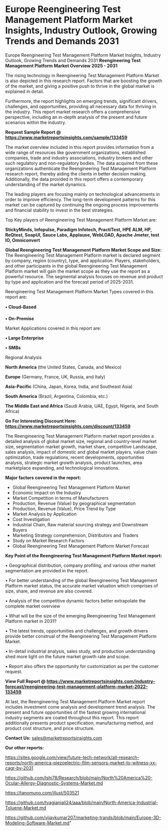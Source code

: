 # Europe Reengineering Test Management Platform Market Insights, Industry Outlook, Growing Trends and Demands 2031
 Europe Reengineering Test Management Platform Market Insights, Industry Outlook, Growing Trends and Demands 2031
<Strong> Reengineering Test Management Platform Market Overview 2025 - 2031</strong>

The rising technology in Reengineering Test Management Platform Market is also depicted in this research report. Factors that are boosting the growth of the market, and giving a positive push to thrive in the global market is explained in detail.

Furthermore, the report highlights on emerging trends, significant drivers, challenges, and opportunities, providing all necessary data for thriving in the industry. This report market research offers a comprehensive perspective, including an in-depth analysis of the present and future scenarios within the industry.

<strong>Request Sample Report @ <a href=https://www.marketreportsinsights.com/sample/133459>https://www.marketreportsinsights.com/sample/133459</a></strong>

The market overview included in this report provides information from a wide range of resources like government organizations, established companies, trade and industry associations, industry brokers and other such regulatory and non-regulatory bodies. The data acquired from these organizations authenticate the Reengineering Test Management Platform research report, thereby aiding the clients in better decision making. Additionally, the data provided in this report offers a contemporary understanding of the market dynamics.

The leading players are focusing mainly on technological advancements in order to improve efficiency. The long-term development patterns for this market can be captured by continuing the ongoing process improvements and financial stability to invest in the best strategies.

Top Key players of Reengineering Test Management Platform Market are:

<strong>StickyMinds, Infopulse, Paradigm Infotech, PractiTest, HPE ALM, HP, ReQtest, SoapUI, Sauce Labs, Applause, WebLOAD, Apache Jmeter, test IO, Omniconvert</strong>

<strong><b>Global Reengineering Test Management Platform Market Scope and Size:</b></strong>
The Reengineering Test Management Platform market is declared segment by company, region (country), type, and application. Players, stakeholders, and other participants in the global Reengineering Test Management Platform market will gain the market scope as they use the report as a powerful resource. The segmental analysis focuses on revenue and product by type and application and the forecast period of 2025-2031.

Reengineering Test Management Platform Market Types covered in this report are:

<strong>• Cloud-Based

• On-Premise</strong>

Market Applications covered in this report are:

<strong>• Large Enterprise

• SMBs</strong> 

Regional Analysis

<strong>North America</strong> (the United States, Canada, and Mexico)

<strong>Europe</strong> (Germany, France, UK, Russia, and Italy)

<strong>Asia-Pacific</strong> (China, Japan, Korea, India, and Southeast Asia)

<strong>South America</strong> (Brazil, Argentina, Colombia, etc.)

<strong>The Middle East and Africa</strong> (Saudi Arabia, UAE, Egypt, Nigeria, and South Africa)

<strong>Go For Interesting Discount Here: <a href=https://www.marketreportsinsights.com/discount/133459>https://www.marketreportsinsights.com/discount/133459</a></strong>

The Reengineering Test Management Platform market report provides a detailed analysis of global market size, regional and country-level market size, segmentation market growth, market share, competitive Landscape, sales analysis, impact of domestic and global market players, value chain optimization, trade regulations, recent developments, opportunities analysis, strategic market growth analysis, product launches, area marketplace expanding, and technological innovations.

<strong><b>Major factors covered in the report:</b></strong>
<ul>
  <li>Global Reengineering Test Management Platform Market </li>
  <li>Economic Impact on the Industry</li>
  <li>Market Competition in terms of Manufacturers</li>
  <li>Production, Revenue (Value) by geographical segmentation</li>
  <li>Production, Revenue (Value), Price Trend by Type</li>
  <li>Market Analysis by Application</li>
  <li>Cost Investigation</li>
  <li>Industrial Chain, Raw material sourcing strategy and Downstream Buyers</li>
  <li>Marketing Strategy comprehension, Distributors and Traders</li>
  <li>Study on Market Research Factors</li>
  <li>Global Reengineering Test Management Platform Market Forecast</li>
</ul>

<strong><b>Key Point of the Reengineering Test Management Platform Market report:</b></strong>

• Geographical distribution, company profiling, and various other market segmentation are provided in the report.

• For better understanding of the global Reengineering Test Management Platform market status, the accurate market valuation which comprises of size, share, and revenue are also covered.

• Analysis of the competitive dynamic factors better extrapolate the complete market overview

• What will be the size of the emerging Reengineering Test Management Platform market in 2031?

• The latest trends, opportunities and challenges, and growth drivers provide better construal of the Reengineering Test Management Platform Market.

• In-detail industrial analysis, sales study, and production understanding shed more light on the future market growth rate and scope.

• Report also offers the opportunity for customization as per the customer request.

<strong><b>View Full Report @ <a href=https://www.marketreportsinsights.com/industry-forecast/reengineering-test-management-platform-market-2022-133459>https://www.marketreportsinsights.com/industry-forecast/reengineering-test-management-platform-market-2022-133459</a></b></strong>


At last, the Reengineering Test Management Platform Market report includes investment come analysis and development trend analysis. The present and future opportunities of the fastest growing international industry segments are coated throughout this report. This report additionally presents product specification, manufacturing method, and product cost structure, and price structure.

<strong>Contact Us:</strong>
sales@marketreportsinsights.com

<strong>Our other reports:</strong>

<a href=https://sites.google.com/view/future-tech-network/all-research-reports/north-america-piezoelectric-film-sensors-market-to-witness-xx-cagr-by-2031>https://sites.google.com/view/future-tech-network/all-research-reports/north-america-piezoelectric-film-sensors-market-to-witness-xx-cagr-by-2031</a>

<a href=https://github.com/Ishi78/Research/blob/main/North%20America%20-Ocular-Allergy-Diagnostic-Systems-Market.md>https://github.com/Ishi78/Research/blob/main/North%20America%20-Ocular-Allergy-Diagnostic-Systems-Market.md</a>

<a href=https://tanomuno.com/illust/503521>https://tanomuno.com/illust/503521</a>

<a href=https://github.com/tyagianjali24/aaa/blob/main/North-America-Industrial-Toluene-Market.md>https://github.com/tyagianjali24/aaa/blob/main/North-America-Industrial-Toluene-Market.md</a>

<a href=https://github.com/vijaykumar207/marketing-trands/blob/main/Europe-3D-Modeling-Software-Market.md>https://github.com/vijaykumar207/marketing-trands/blob/main/Europe-3D-Modeling-Software-Market.md</a>"
